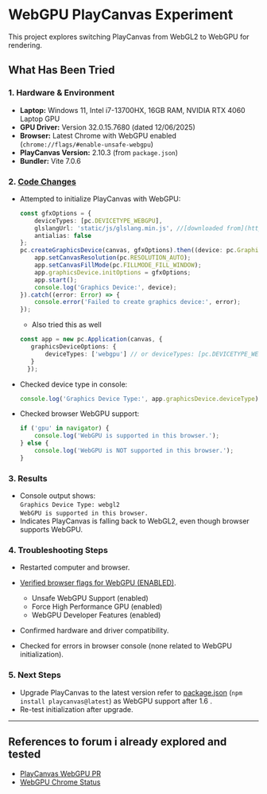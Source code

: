 # WebGPU PlayCanvas Experiment

This project explores switching PlayCanvas from WebGL2 to WebGPU for rendering.

## What Has Been Tried

### 1. Hardware & Environment
- **Laptop:** Windows 11, Intel i7-13700HX, 16GB RAM, NVIDIA RTX 4060 Laptop GPU
- **GPU Driver:** Version 32.0.15.7680 (dated 12/06/2025)
- **Browser:** Latest Chrome with WebGPU enabled (`chrome://flags/#enable-unsafe-webgpu`)
- **PlayCanvas Version:** 2.10.3 (from `package.json`)
- **Bundler:** Vite 7.0.6

### 2. [Code Changes](main.ts)
- Attempted to initialize PlayCanvas with WebGPU:
  ```typescript
  const gfxOptions = {
      deviceTypes: [pc.DEVICETYPE_WEBGPU],
      glslangUrl: 'static/js/glslang.min.js', //[downloaded from](https://www.jsdelivr.com/package/npm/glsl-canvas-js)
      antialias: false
  };
  pc.createGraphicsDevice(canvas, gfxOptions).then((device: pc.GraphicsDevice) => {
      app.setCanvasResolution(pc.RESOLUTION_AUTO);
      app.setCanvasFillMode(pc.FILLMODE_FILL_WINDOW);
      app.graphicsDevice.initOptions = gfxOptions;
      app.start();
      console.log('Graphics Device:', device);
  }).catch((error: Error) => {
      console.error('Failed to create graphics device:', error);
  });
  ```

  - Also tried this as well 
  ```typescript
  const app = new pc.Application(canvas, {
     graphicsDeviceOptions: {
         deviceTypes: ['webgpu'] // or deviceTypes: [pc.DEVICETYPE_WEBGPU]
     }
    });
  ```
- Checked device type in console:
  ```typescript
  console.log('Graphics Device Type:', app.graphicsDevice.deviceType);
  ```
- Checked browser WebGPU support:
  ```typescript
  if ('gpu' in navigator) {
      console.log('WebGPU is supported in this browser.');
  } else {
      console.log('WebGPU is NOT supported in this browser.');
  }
  ```

### 3. Results
- Console output shows:  
  `Graphics Device Type: webgl2`  
  `WebGPU is supported in this browser.`
- Indicates PlayCanvas is falling back to WebGL2, even though browser supports WebGPU.

### 4. Troubleshooting Steps
- Restarted computer and browser.
- [Verified browser flags for WebGPU (ENABLED)](chrome://flags/#enable-unsafe-webgpu).
    - Unsafe WebGPU Support (enabled)
    - Force High Performance GPU (enabled)
    - WebGPU Developer Features (enabled)

- Confirmed hardware and driver compatibility.
- Checked for errors in browser console (none related to WebGPU initialization).

### 5. Next Steps
- Upgrade PlayCanvas to the latest version refer to [package.json](package.json) (`npm install playcanvas@latest`) as WebGPU support after 1.6 .
- Re-test initialization after upgrade.

---

## References to forum i already explored and tested
- [PlayCanvas WebGPU PR](https://github.com/playcanvas/engine/pull/4302)
- [WebGPU Chrome Status](https://developer.chrome.com/docs/web-platform/webgpu/)